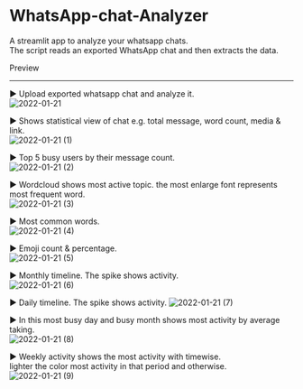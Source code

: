 # WhatsApp-chat-Analyzer

A streamlit app to analyze your whatsapp chats. <br>
The script reads an exported WhatsApp chat and then extracts the data. <br>

<bold>Preview<bold>
<br> <hr>

► Upload exported whatsapp chat and analyze it. <br>
![2022-01-21](https://user-images.githubusercontent.com/88322471/150567564-d06c93c3-33d6-4d6a-8498-0dbe0976797c.png)

► Shows statistical view of chat e.g. total message, word count, media & link.<br>
![2022-01-21 (1)](https://user-images.githubusercontent.com/88322471/150567805-d1a49452-90bf-4dde-b7b6-41995a131168.png)

► Top 5 busy users by their message count.<br>
![2022-01-21 (2)](https://user-images.githubusercontent.com/88322471/150568000-fc346673-9079-4c47-b2dd-b3b02f4c781c.png)

► Wordcloud shows most active topic. the most enlarge font represents most frequent word.<br>
![2022-01-21 (3)](https://user-images.githubusercontent.com/88322471/150568190-e8ac9b68-c806-4cf1-9870-badaa1984b0e.png)

► Most common words.<br>
![2022-01-21 (4)](https://user-images.githubusercontent.com/88322471/150568385-096bcf3c-58e9-4bd6-845e-a3201c2a5cef.png)

► Emoji count & percentage.<br>
![2022-01-21 (5)](https://user-images.githubusercontent.com/88322471/150568572-770587c3-8d4f-410f-9813-9249326fc73f.png)

► Monthly timeline. The spike shows activity.<br>
![2022-01-21 (6)](https://user-images.githubusercontent.com/88322471/150568888-7a0aeb80-9070-486c-81d9-9ebaf9233aee.png)

► Daily timeline. The spike shows activity.
![2022-01-21 (7)](https://user-images.githubusercontent.com/88322471/150569000-6c946176-a6d0-4bc6-8ce1-fca348adc8bd.png)

► In this most busy day and busy month shows most activity by average taking.<br>
![2022-01-21 (8)](https://user-images.githubusercontent.com/88322471/150569163-d1b91f9e-0b5c-4f5b-8aa9-e9c5ea90a6b5.png)

► Weekly activity shows the most activity with timewise.<br>
  lighter the color most activity in that period and otherwise.<br>
![2022-01-21 (9)](https://user-images.githubusercontent.com/88322471/150569381-4ede1adc-4854-4db9-b0f1-10676bb9eb21.png)
